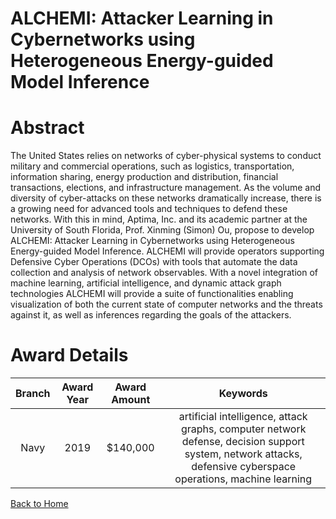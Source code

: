 
ALCHEMI: Attacker Learning in Cybernetworks using Heterogeneous Energy-guided Model Inference
=============================================================================================

# Abstract


The United States relies on networks of cyber-physical systems to conduct military and commercial operations, such as logistics, transportation, information sharing, energy production and distribution, financial transactions, elections, and infrastructure management. As the volume and diversity of cyber-attacks on these networks dramatically increase, there is a growing need for advanced tools and techniques to defend these networks. With this in mind, Aptima, Inc. and its academic partner at the University of South Florida, Prof. Xinming (Simon) Ou, propose to develop ALCHEMI: Attacker Learning in Cybernetworks using Heterogeneous Energy-guided Model Inference. ALCHEMI will provide operators supporting Defensive Cyber Operations (DCOs) with tools that automate the data collection and analysis of network observables. With a novel integration of machine learning, artificial intelligence, and dynamic attack graph technologies ALCHEMI will provide a suite of functionalities enabling visualization of both the current state of computer networks and the threats against it, as well as inferences regarding the goals of the attackers.  

# Award Details

|Branch|Award Year|Award Amount|Keywords|
| :---: | :---: | :---: | :---: |
|Navy|2019|$140,000|artificial intelligence, attack graphs, computer network defense, decision support system, network attacks, defensive cyberspace operations, machine learning|
  
  


[Back to Home](https://github.com/chrischow/dod_sbir_awards/Reports/JH/#2143)